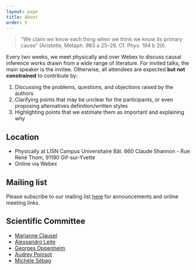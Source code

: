 ```yaml
---
layout: page
title: About
order: 5
---
```


> "We claim we know each thing when we think we know its primary cause" (Aristotle, Metaph. 983 a 25–26. Cf. Phys. 194 b 20).

<!-- This seminar aims to increase the discussions about causal inference. It occurs every first and third Tuesday of the month. -->

<!-- We are academics and practitioners interested in **causal inference**. Whether you're a researcher, a data scientist, a student or any other professional, we welcome you to join us. The only requirements are to be curious and eagerness to learn! -->

Every two weeks, we meet physically and over Webex to discuss causal inference works drawn from a wide range of literature. For invited talks, the main speaker is the invitee. Otherwise, all attendees are expected **but not constrained** to contribute by:

1. Discussing the problems, questions, and objections raised by the authors
1. Clarifying points that may be unclear for the participants, or even proposing alternatives definition/written styles
1. Highlighting points that we estimate them as important and explaining why

## Location

 - Physically at LISN Campus Universitaire Bât. 660 Claude Shannon - Rue René Thom, 91190 Gif-sur-Yvette
 - Online via Webex

## Mailing list

Please subscribe to our mailing list [here](https://sympa.inria.fr/sympa/subscribe/causal-tau) for announcements and online meeting links.

## Scientific Committee

* [Marianne Clausel][clausel]
* [Alessandro Leite][leite]
* [Georges Oppenheim][oppenheim]
* [Audrey Poinsot][poinsot]
* [Michèle Sébag][sebag]


[sebag]:https://www.lri.fr/~sebag/
[leite]:https://#
[oppenheim]:https://
[clausel]:https://sites.google.com/site/marianneclausel/
[milijaona]:https://
[dong]:https://#
[lacombe]:https://#
[poinsot]:https://



[1]: https://twitter.com/causaltau
[2]: http://www.facebook.com/
[3]: https://plus.google.com/
[4]: http://tumblr.com
[5]: http://dribbble.com/
[6]: http://github.com/causaltau


<!-- 

Members

* [Alessandro Leite][leite]
* [Armand Lacombe][lacombe]
* [Audrey Poinsot][poinsot]
* [Georges Oppenheim][oppenheim]
* [Louisot Milijaona][milijaona]
* [Marianne Clausel][clausel]
* [Michele Sebag][sebag]
* [Shuyu Dong][dong]
 -->
